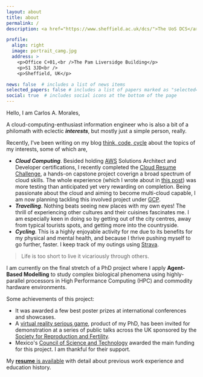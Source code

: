 ```yaml
---
layout: about
title: about
permalink: /
description: <a href="https://www.sheffield.ac.uk/dcs/">The UoS DCS</a> | PhD (to be) in Computer Science<br /> ABM, GPGPU, HPC, NLP | Python, CUDA, R, Java, JavaScript

profile:
  align: right
  image: portrait_camg.jpg
  address: >
    <p>Office C+01,<br />The Pam Liversidge Building</p>
    <p>S1 3JD<br />
    <p>Sheffield, UK</p>

news: false  # includes a list of news items
selected_papers: false # includes a list of papers marked as "selected={true}"
social: true  # includes social icons at the bottom of the page
---
```


Hello, I am Carlos A. Morales,

A cloud-computing-enthusiast information engineer who is also a bit of a 
philomath with eclectic  ***interests***, but mostly just a simple person, really.

Recently, I've been writing on my blog [think, code, cycle](/blog) about the 
topics of my interests, some of which are,

- ***Cloud Computing***. Besided holding [AWS](https://aws.amazon.com/)
Solutions Architect and Developer certifications, I recently completed the 
[Cloud Resume Challenge](https://cloudresumechallenge.dev/), a hands-on capstone 
project coverign a broad spectrum of cloud skills. The whole experience (which
I wrote about in [this post](/blog/2022-02-22-my-cloud-resume-challenge-in-aws.html))
was more testing than anticipated yet very rewarding on completion. 
Being passionate about the cloud and aiming to become multi-cloud capable, I am
now planning tackling this involved project under [GCP](https://cloud.google.com).
- ***Travelling***. Nothing beats seeing new places with my own eyes!
The thrill of experiencing other cultures and their cuisines fascinates me. I 
am especially keen in doing so by getting out of the city centres, away from typical
tourists spots, and getting more into the countryside.
- ***Cycling***. This is a highly enjoyable activity for me due to its benefits 
for my physical and mental health, and because I thrive pushing myself to go 
further, faster.  I keep track of my outings using [Strava](https://strava.com/athletes/20777326).

<blockquote>Life is too short to live it vicariously through others.</blockquote>

I am currently on the final stretch of a PhD project where I apply
**Agent-Based Modelling** to study complex biological phenomena using 
highly-parallel processors in High Performance Computing (HPC) and commodity hardware environments.

Some achievements of this project:
- It was awarded a few best poster prizes at international conferences and
showcases.
- A [virtual reality serious game](https://cmoralesmx.github.io/FertilizationVR_web/),
product of my PhD, has been invited for demonstration at a series of public
talks across the UK sponsored by the [Society for Reproduction and Fertility](https://srf-reproduction.org/).
- Mexico's [Council of Science and Technology](https://www.conacyt.gob.mx/) 
awarded the main funding for this project. I am thankful for their support.

My [**resume** is available](/assets/pdf/CarlosMoralesResume2020.pdf) with detail about previous work
experience and education history.